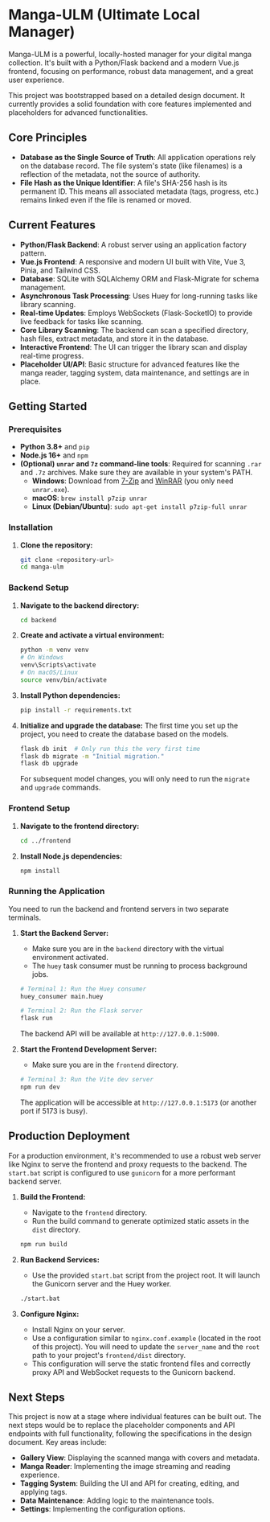 # Manga-ULM (Ultimate Local Manager)

Manga-ULM is a powerful, locally-hosted manager for your digital manga collection. It's built with a Python/Flask backend and a modern Vue.js frontend, focusing on performance, robust data management, and a great user experience.

This project was bootstrapped based on a detailed design document. It currently provides a solid foundation with core features implemented and placeholders for advanced functionalities.

## Core Principles

*   **Database as the Single Source of Truth**: All application operations rely on the database record. The file system's state (like filenames) is a reflection of the metadata, not the source of authority.
*   **File Hash as the Unique Identifier**: A file's SHA-256 hash is its permanent ID. This means all associated metadata (tags, progress, etc.) remains linked even if the file is renamed or moved.

## Current Features

*   **Python/Flask Backend**: A robust server using an application factory pattern.
*   **Vue.js Frontend**: A responsive and modern UI built with Vite, Vue 3, Pinia, and Tailwind CSS.
*   **Database**: SQLite with SQLAlchemy ORM and Flask-Migrate for schema management.
*   **Asynchronous Task Processing**: Uses Huey for long-running tasks like library scanning.
*   **Real-time Updates**: Employs WebSockets (Flask-SocketIO) to provide live feedback for tasks like scanning.
*   **Core Library Scanning**: The backend can scan a specified directory, hash files, extract metadata, and store it in the database.
*   **Interactive Frontend**: The UI can trigger the library scan and display real-time progress.
*   **Placeholder UI/API**: Basic structure for advanced features like the manga reader, tagging system, data maintenance, and settings are in place.

## Getting Started

### Prerequisites

*   **Python 3.8+** and `pip`
*   **Node.js 16+** and `npm`
*   **(Optional) `unrar` and `7z` command-line tools**: Required for scanning `.rar` and `.7z` archives. Make sure they are available in your system's PATH.
    *   **Windows**: Download from [7-Zip](https://www.7-zip.org/) and [WinRAR](https://www.rarlab.com/download.htm) (you only need `unrar.exe`).
    *   **macOS**: `brew install p7zip unrar`
    *   **Linux (Debian/Ubuntu)**: `sudo apt-get install p7zip-full unrar`

### Installation

1.  **Clone the repository:**
    ```bash
    git clone <repository-url>
    cd manga-ulm
    ```

### Backend Setup

1.  **Navigate to the backend directory:**
    ```bash
    cd backend
    ```

2.  **Create and activate a virtual environment:**
    ```bash
    python -m venv venv
    # On Windows
    venv\Scripts\activate
    # On macOS/Linux
    source venv/bin/activate
    ```

3.  **Install Python dependencies:**
    ```bash
    pip install -r requirements.txt
    ```

4.  **Initialize and upgrade the database:**
    The first time you set up the project, you need to create the database based on the models.
    ```bash
    flask db init  # Only run this the very first time
    flask db migrate -m "Initial migration."
    flask db upgrade
    ```
    For subsequent model changes, you will only need to run the `migrate` and `upgrade` commands.

### Frontend Setup

1.  **Navigate to the frontend directory:**
    ```bash
    cd ../frontend
    ```

2.  **Install Node.js dependencies:**
    ```bash
    npm install
    ```

### Running the Application

You need to run the backend and frontend servers in two separate terminals.

1.  **Start the Backend Server:**
    *   Make sure you are in the `backend` directory with the virtual environment activated.
    *   The `huey` task consumer must be running to process background jobs.
    ```bash
    # Terminal 1: Run the Huey consumer
    huey_consumer main.huey
    ```
    ```bash
    # Terminal 2: Run the Flask server
    flask run
    ```
    The backend API will be available at `http://127.0.0.1:5000`.

2.  **Start the Frontend Development Server:**
    *   Make sure you are in the `frontend` directory.
    ```bash
    # Terminal 3: Run the Vite dev server
    npm run dev
    ```
    The application will be accessible at `http://127.0.0.1:5173` (or another port if 5173 is busy).

## Production Deployment

For a production environment, it's recommended to use a robust web server like Nginx to serve the frontend and proxy requests to the backend. The `start.bat` script is configured to use `gunicorn` for a more performant backend server.

1.  **Build the Frontend:**
    *   Navigate to the `frontend` directory.
    *   Run the build command to generate optimized static assets in the `dist` directory.
    ```bash
    npm run build
    ```

2.  **Run Backend Services:**
    *   Use the provided `start.bat` script from the project root. It will launch the Gunicorn server and the Huey worker.
    ```bash
    ./start.bat
    ```

3.  **Configure Nginx:**
    *   Install Nginx on your server.
    *   Use a configuration similar to `nginx.conf.example` (located in the root of this project). You will need to update the `server_name` and the `root` path to your project's `frontend/dist` directory.
    *   This configuration will serve the static frontend files and correctly proxy API and WebSocket requests to the Gunicorn backend.

## Next Steps

This project is now at a stage where individual features can be built out. The next steps would be to replace the placeholder components and API endpoints with full functionality, following the specifications in the design document. Key areas include:

*   **Gallery View**: Displaying the scanned manga with covers and metadata.
*   **Manga Reader**: Implementing the image streaming and reading experience.
*   **Tagging System**: Building the UI and API for creating, editing, and applying tags.
*   **Data Maintenance**: Adding logic to the maintenance tools.
*   **Settings**: Implementing the configuration options.